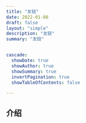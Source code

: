 ```yaml
---
title: "友链"
date: 2022-01-08
draft: false
layout: "simple"
description: "友链"
summary: "友链"


cascade:
  showDate: true
  showAuthor: true
  showSummary: true
  invertPagination: true
  showTableOfContents: false

---
```


## 介绍

